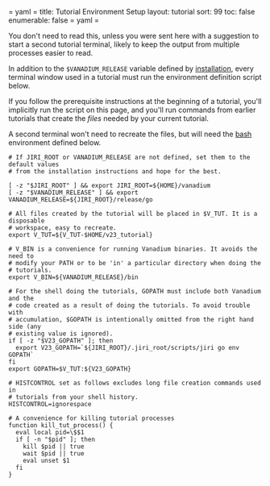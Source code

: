 = yaml =
title: Tutorial Environment Setup
layout: tutorial
sort: 99
toc: false
enumerable: false
= yaml =

You don't need to read this, unless you were sent here with a suggestion to
start a second tutorial terminal, likely to keep the output from multiple
processes easier to read.

In addition to the `$VANADIUM_RELEASE` variable defined by [installation], every
terminal window used in a tutorial must run the environment definition script
below.

If you follow the prerequisite instructions at the beginning of a tutorial,
you'll implicitly run the script on this page, and you'll run commands from
earlier tutorials that create the _files_ needed by your current tutorial.

A second terminal won't need to recreate the files, but will need the [bash]
environment defined below.

<!-- @envVars @buildjs @test @testui @completer -->
```
# If JIRI_ROOT or VANADIUM_RELEASE are not defined, set them to the default values
# from the installation instructions and hope for the best.

[ -z "$JIRI_ROOT" ] && export JIRI_ROOT=${HOME}/vanadium
[ -z "$VANADIUM_RELEASE" ] && export VANADIUM_RELEASE=${JIRI_ROOT}/release/go

# All files created by the tutorial will be placed in $V_TUT. It is a disposable
# workspace, easy to recreate.
export V_TUT=${V_TUT-$HOME/v23_tutorial}

# V_BIN is a convenience for running Vanadium binaries. It avoids the need to
# modify your PATH or to be 'in' a particular directory when doing the
# tutorials.
export V_BIN=${VANADIUM_RELEASE}/bin

# For the shell doing the tutorials, GOPATH must include both Vanadium and the
# code created as a result of doing the tutorials. To avoid trouble with
# accumulation, $GOPATH is intentionally omitted from the right hand side (any
# existing value is ignored).
if [ -z "$V23_GOPATH" ]; then
  export V23_GOPATH=`${JIRI_ROOT}/.jiri_root/scripts/jiri go env GOPATH`
fi
export GOPATH=$V_TUT:${V23_GOPATH}

# HISTCONTROL set as follows excludes long file creation commands used in
# tutorials from your shell history.
HISTCONTROL=ignorespace

# A convenience for killing tutorial processes
function kill_tut_process() {
  eval local pid=\$$1
  if [ -n "$pid" ]; then
    kill $pid || true
    wait $pid || true
    eval unset $1
  fi
}
```

[installation]: /installation/
[bash]: /tutorials/faq.html#why-bash-
